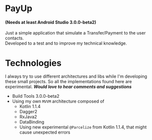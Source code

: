 PayUp
=====
#### (Needs at least Android Studio 3.0.0-beta2)

Just a simple application that simulate a Transfer/Payment to the user contacts.<br/>
Developed to a test and to improve my technical knowledge.

Technologies
============

I always try to use different architectures and libs while I'm developing these small projects.
 So all the implementations found here are experimental. ***Would love to hear comments and suggestions***

- Build Tools 3.0.0-beta2
- Using my own `MVVM` architecture composed of
  - Kotlin 1.1.4
  - Dagger2
  - RxJava2
  - DataBinding
  - Using new experimental `@Parcelize` from Kotlin 1.1.4, that might cause unexpected errors





